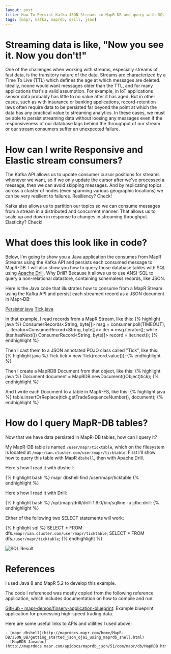 ```yaml
---
layout: post
title: How To Persist Kafka JSON Streams in MapR-DB and query with SQL using Apache Drill
tags: [mapr, kafka, maprdb, drill, json]
---
```


# Streaming data is like, "Now you see it. Now you don't!"

One of the challenges when working with streams, especially streams of fast data, is the transitory nature of the data. Streams are characterized by a Time To Live (TTL) which defines the age at which messages are deleted. Ideally, noone would want messages older than the TTL, and for many applications that's a valid assumption. For example, in IoT applications sensor data probably has little to no value after it has aged. But in other cases, such as with insurance or banking applications, record-retention laws often require data to be persisted far beyond the point at which the data has any practical value to streaming analytics. In these cases, we must be able to persist streaming data without loosing any messages even if the responsiveness of our database lags behind the throughput of our stream or our stream consumers suffer an unexpected failure.

# How can I write Responsive and Elastic stream consumers?

The Kafka API allows us to update consumer cursor positions for streams whenever we want, so if we only update the cursor after we've processed a message, then we can avoid skipping messages. And by replicating topics across a cluster of nodes (even spanning various geographic locations) we can be very resilient to failures. Resiliency? Check!

Kafka also allows us to partition our topics so we can consume messages from a stream in a distributed and concurrent manner. That allows us to scale up and down in response to changes in streaming throughput. Elasticity? Check!

# What does this look like in code?

Below, I'm going to show you a Java application the consumes from MapR Streams using the Kafka API and persists each consumed message to MapR-DB. I will also show you how to query those database tables with SQL using [Apache Drill](https://drill.apache.org/). Why Drill? Because it allows us to use ANSI-SQL to query a non-relational datastore, containing schemaless records, like JSON.
 
Here is the Java code that illustrates how to consume from a MapR Stream using the Kafka API and persist each streamed record as a JSON document in Mapr-DB:
	
[Persister.java](https://gist.github.com/iandow/f6376264c2281d1c0e3a2485e86c9f23)
[Tick.java](https://gist.github.com/iandow/92d3276e50a7e77f41e69f5c69c8563b)

In that example, I read records from a MapR Stream, like this:
{% highlight java %}
ConsumerRecords<String, byte[]> msg = consumer.poll(TIMEOUT);
...
Iterator<ConsumerRecord<String, byte[]>> iter = msg.iterator();
while (iter.hasNext()) 
    ConsumerRecord<String, byte[]> record = iter.next();
{% endhighlight %}

Then I cast them to a JSON annotated POJO class called "Tick", like this:
{% highlight java %}
Tick tick = new Tick(record.value());
{% endhighlight %}

Then I create a MapRDB Document from that object, like this:
{% highlight java %}
Document document = MapRDB.newDocument((Object)tick);
{% endhighlight %}

And I write each Document to a table in MapR-FS, like this:
{% highlight java %}
table.insertOrReplace(tick.getTradeSequenceNumber(), document);
{% endhighlight %}

# How do I query MapR-DB tables?

Now that we have data persisted in MapR-DB tables, how can I query it?  

My MapR-DB table is named `/user/mapr/ticktable`, which on the filesystem is located at `/mapr/ian.cluster.com/user/mapr/ticktable`. First I'll show how to query this table with MapR `dbshell`, then with Apache Drill.

Here's how I read it with dbshell:

{% highlight bash %}
mapr dbshell
    find /user/mapr/ticktable
{% endhighlight %}

Here's how I read it with Drill:

{% highlight bash %} 
/opt/mapr/drill/drill-1.6.0/bin/sqlline -u jdbc:drill:
{% endhighlight %}

Either of the following two SELECT statements will work:

{% highlight sql %} 
SELECT * FROM dfs.`/mapr/ian.cluster.com/user/mapr/ticktable`;
SELECT * FROM dfs.`/user/mapr/ticktable`;
{% endhighlight %} 

![SQL Result](http://iandow.github.io/img/drill_query.png)

# References

I used Java 8 and MapR 5.2 to develop this example.
 
The code I referenced was mostly copied from the following reference application, which includes documentation on how to compile and run:

[GitHub - mapr-demos/finserv-application-blueprint](https://github.com/mapr-demos/finserv-application-blueprint): Example blueprint application for processing high-speed trading data. 
 
Here are some useful links to APIs and utilities I used above:

	- [mapr dbshell](http://maprdocs.mapr.com/home/MapR-DB/JSON_DB/getting_started_json_ojai_using_maprdb_shell.html)
	- [MapRDB Javadoc](http://maprdocs.mapr.com/apidocs/maprdb_json/51/com/mapr/db/MapRDB.html)